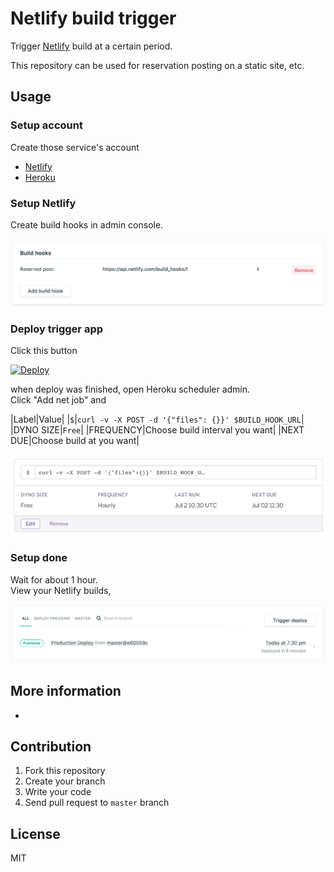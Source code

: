 # Netlify build trigger
Trigger [Netlify](https://www.netlify.com/) build at a certain period.

This repository can be used for reservation posting on a static site, etc.

## Usage
### Setup account
Create those service's account

- [Netlify](https://www.netlify.com/)
- [Heroku](https://www.heroku.com/)

### Setup Netlify
Create build hooks in admin console.

![screenshot](https://raw.githubusercontent.com/Leko/Netlify-builder/master/screenshots/deployhook.png)

### Deploy trigger app
Click this button

[![Deploy](https://www.herokucdn.com/deploy/button.svg)](https://heroku.com/deploy)

when deploy was finished, open Heroku scheduler admin.  
Click "Add net job" and 

|Label|Value|
|`$`|`curl -v -X POST -d '{"files": {}}' $BUILD_HOOK_URL`|
|DYNO SIZE|`Free`|
|FREQUENCY|Choose build interval you want|
|NEXT DUE|Choose build at you want|

![screenshot](https://raw.githubusercontent.com/Leko/Netlify-builder/master/screenshots/job.png)

### Setup done
Wait for about 1 hour.  
View your Netlify builds, 

![screenshot](https://raw.githubusercontent.com/Leko/Netlify-builder/master/screenshots/deploys.png)

## More information
- []()

## Contribution
1. Fork this repository
1. Create your branch
1. Write your code
1. Send pull request to `master` branch

## License
MIT

